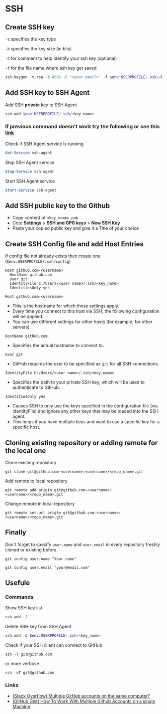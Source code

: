 # SSH

## Create SSH key

`-t` specifies the key type

`-b` specifies the key size (in bits)

`-C` for comment to help identify your ssh key (optional)

`-f`  for the file name where ssh key get saved

```powershell
ssh-keygen -t rsa -b 4096 -C "<your email>" -f $env:USERPROFILE/.ssh/<key_name>
```

## Add SSH key to SSH Agent

Add SSH **private** key to SSH Agent

```powershell
ssh-add $env:USERPROFILE/.ssh/<key_name>
```

### If previous command doesn't work try the following or see this [link](https://stackoverflow.com/a/53606760/21737287)

Check if SSH Agent service is running

```powershell
Get-Service ssh-agent
```

Stop SSH Agent service

```powershell
Stop-Service ssh-agent
```

Start SSH Agent service

```powershell
Start-Service ssh-agent
```

## Add SSH public key to the Github

- Copy content of `<key_name>.pub`
- Goto **Settings** > **SSH and GPG keys** > **New SSH Key**
- Paste your copied public key and give it a Title of your choice

## Create SSH Config file and add Host Entries

If config file not already exists then create one (`$env:USERPROFILE/.ssh/config`)

```shell
Host github.com-<username>
  HostName github.com
  User git
  IdentityFile C:/Users/<user name>/.ssh/<key_name>
  IdentitiesOnly yes
```

`Host github.com-<username>`

- This is the hostname for which these settings apply.
- Every time you connect to this host via SSH, the following configuration will be applied.
- You can use different settings for other hosts (for example, for other servers).

`HostName github.com`

- Specifies the actual hostname to connect to.

`User git`

- GitHub requires the user to be specified as `git` for all SSH connections.

`IdentityFile C:/Users/<user name>/.ssh/<key_name>`

- Specifies the path to your private SSH key, which will be used to authenticate to GitHub.

`IdentitiesOnly yes`

- Causes SSH to only use the keys specified in the configuration file (via IdentityFile) and ignore any other keys that may be loaded into the SSH agent.
- This helps if you have multiple keys and want to use a specific key for a specific host.

## Cloning existing repository or adding remote for the local one

Clone existing repository

```shell
git clone git@github.com-<username>:<username>/<repo_name>.git
```

Add remote to local repository

```shell
git remote add origin git@github.com-<username>:<username>/<repo_name>.git
```

Change remote in local repository

```shell
git remote set-url origin git@github.com-<username>:<username>/<repo_name>.git
```

## Finally

Don't forget to specify `user.name` and `user.email` in every repository freshly cloned or existing before.

```shell
git config user.name "Your name"
```

```shell
git config user.email "your@email.com"
```

## Usefule

### Commands

Show SSH key list

```powershell
ssh-add -l
```

Delete SSH key from SSH Agent

```powershell
ssh-add -d $env:USERPROFILE/.ssh/<key_name>
```

Check if your SSH client can connect to GitHub

```shell
ssh -T git@github.com
```

or more verbose

```shell
ssh -vT git@github.com
```

### Links

- [(Stack Overflow) Multiple GitHub accounts on the same computer?](https://stackoverflow.com/a/3860139/21737287)
- [(GitHub Gist) How To Work With Multiple Github Accounts on a single Machine](https://gist.github.com/rahularity/86da20fe3858e6b311de068201d279e3)
